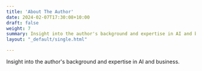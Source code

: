 ```yaml
---
title: 'About The Author'
date: 2024-02-07T17:30:08+10:00
draft: false
weight: 7
summary: Insight into the author's background and expertise in AI and business.
layout: "_default/single.html"

---
```

Insight into the author's background and expertise in AI and business.